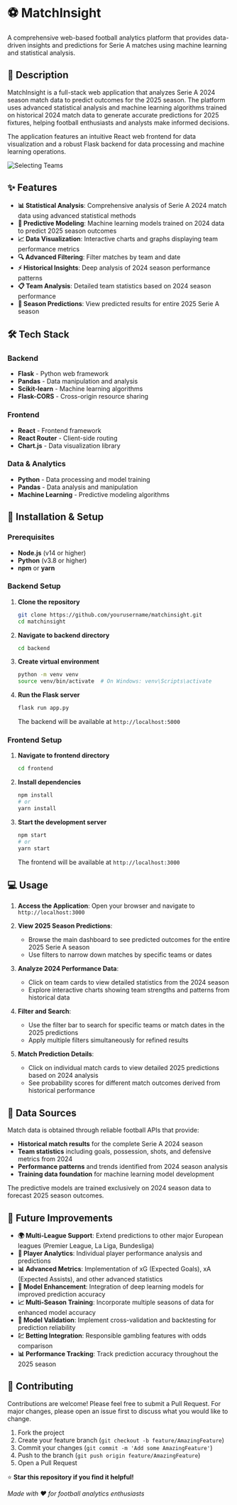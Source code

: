 # ⚽ MatchInsight

A comprehensive web-based football analytics platform that provides data-driven insights and predictions for Serie A matches using machine learning and statistical analysis.

## 📖 Description

MatchInsight is a full-stack web application that analyzes Serie A 2024 season match data to predict outcomes for the 2025 season. The platform uses advanced statistical analysis and machine learning algorithms trained on historical 2024 match data to generate accurate predictions for 2025 fixtures, helping football enthusiasts and analysts make informed decisions.

The application features an intuitive React web frontend for data visualization and a robust Flask backend for data processing and machine learning operations.

![Selecting Teams](./frontend/src/assets/stats.gif)



## ✨ Features

- **📊 Statistical Analysis**: Comprehensive analysis of Serie A 2024 match data using advanced statistical methods
- **🤖 Predictive Modeling**: Machine learning models trained on 2024 data to predict 2025 season outcomes
- **📈 Data Visualization**: Interactive charts and graphs displaying team performance metrics
- **🔍 Advanced Filtering**: Filter matches by team and date
- **⚡ Historical Insights**: Deep analysis of 2024 season performance patterns
- **📋 Team Analysis**: Detailed team statistics based on 2024 season performance
- **🎯 Season Predictions**: View predicted results for entire 2025 Serie A season

## 🛠️ Tech Stack

### Backend
- **Flask** - Python web framework
- **Pandas** - Data manipulation and analysis
- **Scikit-learn** - Machine learning algorithms
- **Flask-CORS** - Cross-origin resource sharing

### Frontend
- **React** - Frontend framework
- **React Router** - Client-side routing
- **Chart.js** - Data visualization library

### Data & Analytics
- **Python** - Data processing and model training
- **Pandas** - Data analysis and manipulation
- **Machine Learning** - Predictive modeling algorithms

## 🚀 Installation & Setup

### Prerequisites
- **Node.js** (v14 or higher)
- **Python** (v3.8 or higher)
- **npm** or **yarn**

### Backend Setup

1. **Clone the repository**
   ```bash
   git clone https://github.com/yourusername/matchinsight.git
   cd matchinsight
   ```

2. **Navigate to backend directory**
   ```bash
   cd backend
   ```

3. **Create virtual environment**
   ```bash
   python -m venv venv
   source venv/bin/activate  # On Windows: venv\Scripts\activate
   ```

5. **Run the Flask server**
   ```bash
   flask run app.py
   ```
   The backend will be available at `http://localhost:5000`

### Frontend Setup

1. **Navigate to frontend directory**
   ```bash
   cd frontend
   ```

2. **Install dependencies**
   ```bash
   npm install
   # or
   yarn install
   ```

3. **Start the development server**
   ```bash
   npm start
   # or
   yarn start
   ```
   The frontend will be available at `http://localhost:3000`

## 💻 Usage

1. **Access the Application**: Open your browser and navigate to `http://localhost:3000`

2. **View 2025 Season Predictions**: 
   - Browse the main dashboard to see predicted outcomes for the entire 2025 Serie A season
   - Use filters to narrow down matches by specific teams or dates

3. **Analyze 2024 Performance Data**:
   - Click on team cards to view detailed statistics from the 2024 season
   - Explore interactive charts showing team strengths and patterns from historical data

4. **Filter and Search**:
   - Use the filter bar to search for specific teams or match dates in the 2025 predictions
   - Apply multiple filters simultaneously for refined results

5. **Match Prediction Details**:
   - Click on individual match cards to view detailed 2025 predictions based on 2024 analysis
   - See probability scores for different match outcomes derived from historical performance

## 📡 Data Sources

Match data is obtained through reliable football APIs that provide:
- **Historical match results** for the complete Serie A 2024 season
- **Team statistics** including goals, possession, shots, and defensive metrics from 2024
- **Performance patterns** and trends identified from 2024 season analysis
- **Training data foundation** for machine learning model development

The predictive models are trained exclusively on 2024 season data to forecast 2025 season outcomes.


## 🔮 Future Improvements

- **🌍 Multi-League Support**: Extend predictions to other major European leagues (Premier League, La Liga, Bundesliga)
- **👥 Player Analytics**: Individual player performance analysis and predictions
- **📊 Advanced Metrics**: Implementation of xG (Expected Goals), xA (Expected Assists), and other advanced statistics
- **🤖 Model Enhancement**: Integration of deep learning models for improved prediction accuracy
- **📈 Multi-Season Training**: Incorporate multiple seasons of data for enhanced model accuracy
- **🔄 Model Validation**: Implement cross-validation and backtesting for prediction reliability
- **💹 Betting Integration**: Responsible gambling features with odds comparison
- **📊 Performance Tracking**: Track prediction accuracy throughout the 2025 season

## 🤝 Contributing

Contributions are welcome! Please feel free to submit a Pull Request. For major changes, please open an issue first to discuss what you would like to change.

1. Fork the project
2. Create your feature branch (`git checkout -b feature/AmazingFeature`)
3. Commit your changes (`git commit -m 'Add some AmazingFeature'`)
4. Push to the branch (`git push origin feature/AmazingFeature`)
5. Open a Pull Request

⭐ **Star this repository if you find it helpful!**

*Made with ❤️ for football analytics enthusiasts*
